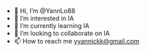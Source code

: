 - 👋 Hi, I’m @YannLo88
- 👀 I’m interested in IA
- 🌱 I’m currently learning IA
- 💞️ I’m looking to collaborate on IA
- 📫 How to reach me yyannickk@gmail.com

<!---
YannLo88/YannLo88 is a ✨ special ✨ repository because its `README.md` (this file) appears on your GitHub profile.
You can click the Preview link to take a look at your changes.
--->
